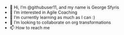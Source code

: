 - 👋 Hi, I’m @githubuser11, and my name is George Sfyris
- 👀 I’m interested in Agile Coaching
- 🌱 I’m currently learning as much as I can :) 
- 💞️ I’m looking to collaborate on org transformations
- 📫 How to reach me

<!---
githubuser11/githubuser11 is a ✨ special ✨ repository because its `README.md` (this file) appears on your GitHub profile.
You can click the Preview link to take a look at your changes.
--->
